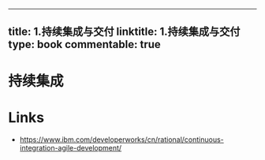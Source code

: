 
---
title: 1.持续集成与交付
linktitle: 1.持续集成与交付
type: book
commentable: true
---

# 持续集成

# Links

- https://www.ibm.com/developerworks/cn/rational/continuous-integration-agile-development/

    